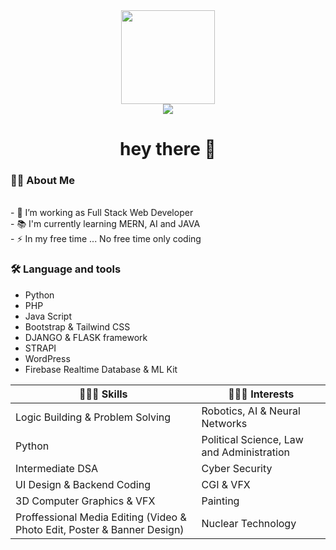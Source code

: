 <div align="center">
  <img height="150"
    src="https://camo.githubusercontent.com/62da68eb62b1e5f175f7d1f0191dd89a653d7908feb22d37d4a0ab07365d6791/68747470733a2f2f6d656469612e67697068792e636f6d2f6d656469612f4d3967624264396e6244724f5475314d71782f67697068792e676966" />
</div>

<div align="center">
  <img src="https://visitor-badge.laobi.icu/badge?page_id=maurodesouza.maurodesouza&" />
</div>

<h1 align="center">hey there 👋</h1>

<h3 align="left">👩‍💻 About Me</h3>



<p align="left">
  <br>- 🔭 I’m working as Full Stack Web Developer
  <br>- 📚 I'm currently learning MERN, AI and JAVA
  <br>- ⚡ In my free time ... No free time only coding
</p>



<h3 align="left">🛠 Language and tools</h3>
<ul>
  <li> Python </li>
  <li> PHP </li>
  <li> Java Script </li>
  <li> Bootstrap & Tailwind CSS </li>
  <li> DJANGO & FLASK framework </li>
  <li> STRAPI </li>
  <li> WordPress </li>
  <li> Firebase Realtime Database & ML Kit</li>
</ul>

<!-- <div style="display:flex, flex-direction:row">
  <div>
    <h3>🧑🏻‍💻 Skills </h3>
    <ul>
      <li>Logic Building & Problem Solving</li>
      <li>Python</li>
      <li>UI Design & Backend Coding</li>
      <li>Intermediate DSA</li>
      <li>3D Computer Graphics & VFX</li>
      <li>Media Editing (Video & Photo Edit)</li>
      <ul>
  </div>

  <div>
    <h3>🧑🏻‍💻 My Interests</h3>
    <ul>
      <li>Robotics, AI & Neural Networks</li>
      <li>Political Science, Law and Administration</li>
      <li>Cyber Security</li>
      <li>CGI & VFX</li>
    </ul>
  </div>
</div>  -->

|🧑🏻‍💻 Skills|🧑🏻‍💻 Interests|
| --- | --- |
| Logic Building & Problem Solving | Robotics, AI & Neural Networks |
| Python |Political Science, Law and Administration |
| Intermediate DSA |Cyber Security |
| UI Design & Backend Coding | CGI & VFX |
| 3D Computer Graphics & VFX | Painting |
| Proffessional Media Editing (Video & Photo Edit, Poster & Banner Design) | Nuclear Technology |


<!--<div>
  <img src="https://raw.githubusercontent.com/github/explore/80688e429a7d4ef2fca1e82350fe8e3517d3494d/topics/python/python.png" alt="Python" height="40" style="vertical-align:top; margin:4px">
<img src="https://raw.githubusercontent.com/github/explore/80688e429a7d4ef2fca1e82350fe8e3517d3494d/topics/javascript/javascript.png" alt="Javascript" height="40" style="vertical-align:top; margin:4px">
<img src="https://raw.githubusercontent.com/github/explore/80688e429a7d4ef2fca1e82350fe8e3517d3494d/topics/javascript/javascript.png" alt="Javascript" height="40" style="vertical-align:top; margin:4px">
</div>-->
